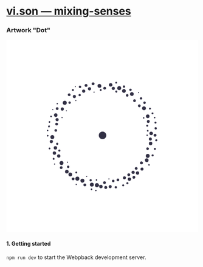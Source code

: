 # [vi.son — mixing-senses](https://mixing-senses.art/de)
### Artwork "Dot"

![audioreactive logo "dot"](dot@3x.png)

#### 1. Getting started
`npm run dev` to start the Webpback development server.
